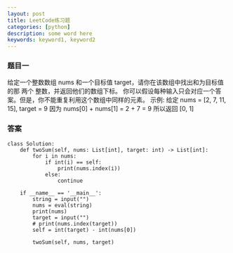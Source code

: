 ```yaml
---
layout: post
title: LeetCode练习题
categories: [python]
description: some word here
keywords: keyword1, keyword2
---
```


### 题目一

给定一个整数数组 nums 和一个目标值 target，请你在该数组中找出和为目标值的那 两个 整数，并返回他们的数组下标。
你可以假设每种输入只会对应一个答案。但是，你不能重复利用这个数组中同样的元素。
示例:
给定 nums = [2, 7, 11, 15], target = 9
因为 nums[0] + nums[1] = 2 + 7 = 9
所以返回 [0, 1]


### 答案

```
class Solution:
    def twoSum(self, nums: List[int], target: int) -> List[int]:
        for i in nums:
            if int(i) == self:
                print(nums.index(i))
            else:
                continue

    if __name__ == '__main__':
        string = input("")
        nums = eval(string)
        print(nums)
        target = input("")
        # print(nums.index(target))
        self = int(target) - int(nums[0])

        twoSum(self, nums, target)
```


